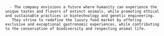       - The company envisions a future where humanity can experience the unique tastes and flavors of extinct animals, while promoting ethical and sustainable practices in biotechnology and genetic engineering.
       They strive to redefine the luxury food market by offering exclusive and exceptional gastronomic experiences, while contributing to the conservation of biodiversity and respecting animal life.


